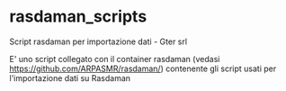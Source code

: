 # rasdaman_scripts
Script rasdaman per importazione dati - Gter srl

E' uno script collegato con il container rasdaman (vedasi https://github.com/ARPASMR/rasdaman/) contenente gli script usati per l'importazione dati su Rasdaman
